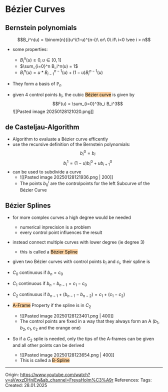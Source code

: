 # Bézier Curves

## Bernstein polynomials

$$B_i^n(u) = \binom{n}{i}u^i(1-u)^{n-i}\ or\ 0\ if\ i<0 \vee i > n$$

- some properties:
	- $B_i^n(u) \geq 0, u \in [0, 1]$ 
	- $\sum_{i=0}^n B_i^n(u) = 1$
	- $B_i^n(u) = u * B_{i-1}^{n-1}(u) + (1-u)B_i^{n-1}(u)$
- They form a basis of $\mathbb{P}_n$

- given 4 control points $b_i$, the cubic  <mark style="background: #FFB86CA6;">Bézier curve</mark> is given by
$$F(u) = \sum_{i=0}^3b_i B_i^3$$
![[Pasted image 20250128121020.png]]

## de Casteljau-Algorithm

- Algorithm to evaluate a Bézier curve efficently
- use the recursive definition of the Bernstein polynomials:
$$b_i^0 = b_i$$
$$b_i^1=(1-u)b_i^0 + ub_{i+1}^0$$
- can be used to subdivide a curve
	- ![[Pasted image 20250128121936.png | 200]]
	- The points $b_0^i$ are the controlpoints for the left Subcurve of the Bézier Curve

## Bézier Splines

- for more complex curves a high degree would be needed
	- numerical inprecision is a problem
	- every control point influences the result
- instead connect multiple curves with lower degree (ie degree 3)
	- this is called a <mark style="background: #FFB86CA6;">Bézier Spline</mark>

- given two Bézier curves with control points $b_i$ and $c_i$, their spline is 
- $C_0$ continuous if $b_n = c_0$
- $C_1$ continuous if $b_n-b_{n-1} = c_1-c_0$
- $C_2$ continuous if $b_{n-1}+(b_{n-1} - b_{n-2}) = c_1+(c_1-c_2)$
- <mark style="background: #FFB86CA6;">A-Frame</mark> Property if the spline is in $C_2$
	- ![[Pasted image 20250128123401.png | 400]]
	- The control points are fixed in a way that they always form an A ($b_1, b_2, c_1, c_2$ and the orange one)

- So if a $C_2$ splie is needed, only the tips of the A-frames can be given and all other points can be derived
	- ![[Pasted image 20250128123654.png | 400]]
	- This is called a <mark style="background: #FFB86CA6;">B-Spline</mark>

---

Origin: https://www.youtube.com/watch?v=aVwxzDHniEw&ab_channel=FreyaHolm%C3%A9r
References: 
Tags: 
Created: 28.01.2025

